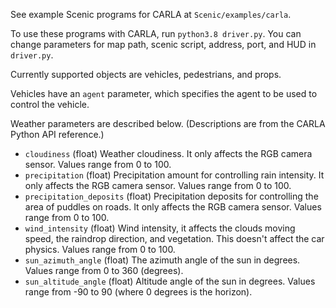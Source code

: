See example Scenic programs for CARLA at `Scenic/examples/carla`.

To use these programs with CARLA, run `python3.8 driver.py`. You can change parameters for map path, scenic script, address, port, and HUD in `driver.py`.

Currently supported objects are vehicles, pedestrians, and props.

Vehicles have an `agent` parameter, which specifies the agent to be used to control the vehicle.

Weather parameters are described below. (Descriptions are from the CARLA Python API reference.)
* `cloudiness` (float)
   Weather cloudiness. It only affects the RGB camera sensor. Values range from 0 to 100.
* `precipitation` (float)
   Precipitation amount for controlling rain intensity. It only affects the RGB camera sensor. Values range from 0 to 100.
* `precipitation_deposits` (float)
   Precipitation deposits for controlling the area of puddles on roads. It only affects the RGB camera sensor. Values range from 0 to 100.
* `wind_intensity` (float)
   Wind intensity, it affects the clouds moving speed, the raindrop direction, and vegetation. This doesn't affect the car physics. Values range from 0 to 100.
* `sun_azimuth_angle` (float)
   The azimuth angle of the sun in degrees. Values range from 0 to 360 (degrees).
* `sun_altitude_angle` (float)
   Altitude angle of the sun in degrees. Values range from -90 to 90 (where 0 degrees is the horizon). 
